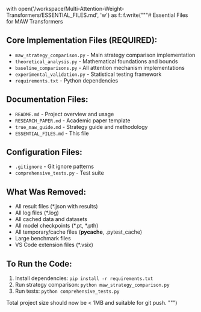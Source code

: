 with open('/workspace/Multi-Attention-Weight-Transformers/ESSENTIAL_FILES.md', 'w') as f:
    f.write("""# Essential Files for MAW Transformers

## Core Implementation Files (REQUIRED):
- `maw_strategy_comparison.py` - Main strategy comparison implementation
- `theoretical_analysis.py` - Mathematical foundations and bounds
- `baseline_comparisons.py` - All attention mechanism implementations  
- `experimental_validation.py` - Statistical testing framework
- `requirements.txt` - Python dependencies

## Documentation Files:
- `README.md` - Project overview and usage
- `RESEARCH_PAPER.md` - Academic paper template
- `true_maw_guide.md` - Strategy guide and methodology
- `ESSENTIAL_FILES.md` - This file

## Configuration Files:
- `.gitignore` - Git ignore patterns
- `comprehensive_tests.py` - Test suite

## What Was Removed:
- All result files (*.json with results)
- All log files (*.log)
- All cached data and datasets
- All model checkpoints (*.pt, *.pth)
- All temporary/cache files (__pycache__, .pytest_cache)
- Large benchmark files
- VS Code extension files (*.vsix)

## To Run the Code:
1. Install dependencies: `pip install -r requirements.txt`
2. Run strategy comparison: `python maw_strategy_comparison.py`
3. Run tests: `python comprehensive_tests.py`

Total project size should now be < 1MB and suitable for git push.
""")